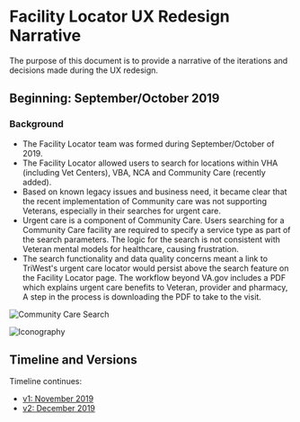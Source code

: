 # Facility Locator UX Redesign Narrative

The purpose of this document is to provide a narrative of the iterations and decisions made during the UX redesign. 

## Beginning: September/October 2019

### Background
- The Facility Locator team was formed during September/October of 2019. 
- The Facility Locator allowed users to search for locations within VHA (including Vet Centers), VBA, NCA and Community Care (recently added). 
- Based on known legacy issues and business need, it became clear that the recent implementation of Community care was not supporting Veterans, especially in their searches for urgent care. 
- Urgent care is a component of Community Care. Users searching for a Community Care facility are required to specify a service type as part of the search parameters. The logic for the search is not consistent with Veteran mental models for healthcare, causing frustration. 
- The search functionality and data quality concerns meant a link to TriWest's urgent care locator would persist above the search feature on the Facility Locator page. The workflow beyond VA.gov includes a PDF which explains urgent care benefits to Veteran, provider and pharmacy, A step in the process is downloading the PDF to take to the visit. 

![Community Care Search](https://github.com/department-of-veterans-affairs/va.gov-team/blob/master/products/facilities/facility-locator/images/community%20care.png)

![Iconography](https://github.com/department-of-veterans-affairs/va.gov-team/blob/master/products/facilities/facility-locator/images/iconography.png)

## Timeline and Versions

Timeline continues: 
- [v1: November 2019](https://github.com/department-of-veterans-affairs/va.gov-team/blob/master/products/facilities/facility-locator/product/solution-narrative/ux-redesign-narrative-nov-2019.md)
- [v2: December 2019](https://github.com/department-of-veterans-affairs/va.gov-team/blob/master/products/facilities/facility-locator/product/solution-narrative/ux-redesign-narrative-dec-2019.md)
